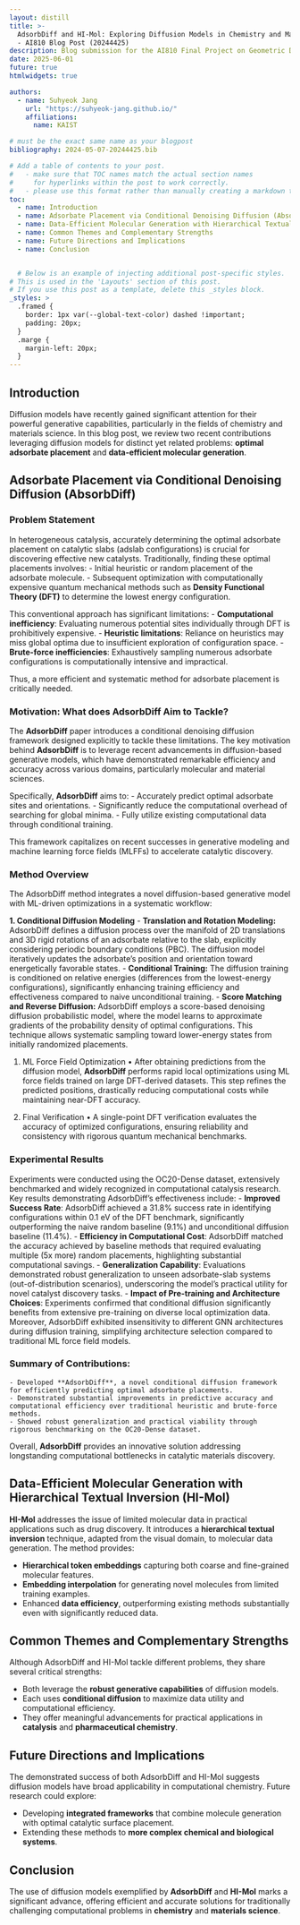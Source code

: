 ```yaml
---
layout: distill
title: >-
  AdsorbDiff and HI-Mol: Exploring Diffusion Models in Chemistry and Material Science 
  - AI810 Blog Post (20244425)
description: Blog submission for the AI810 Final Project on Geometric Deep Learning
date: 2025-06-01
future: true
htmlwidgets: true

authors:
  - name: Suhyeok Jang
    url: "https://suhyeok-jang.github.io/"
    affiliations:
      name: KAIST

# must be the exact same name as your blogpost
bibliography: 2024-05-07-20244425.bib  

# Add a table of contents to your post.
#   - make sure that TOC names match the actual section names
#     for hyperlinks within the post to work correctly. 
#   - please use this format rather than manually creating a markdown table of contents.
toc:
  - name: Introduction
  - name: Adsorbate Placement via Conditional Denoising Diffusion (AbsorbDiff)
  - name: Data-Efficient Molecular Generation with Hierarchical Textual Inversion (HI-Mol)
  - name: Common Themes and Complementary Strengths
  - name: Future Directions and Implications
  - name: Conclusion


  # Below is an example of injecting additional post-specific styles.
# This is used in the 'Layouts' section of this post.
# If you use this post as a template, delete this _styles block.
_styles: >
  .framed {
    border: 1px var(--global-text-color) dashed !important;
    padding: 20px;
  }
  .marge {
    margin-left: 20px;
  }
---
```


## Introduction

Diffusion models have recently gained significant attention for their powerful generative capabilities, particularly in the fields of chemistry and materials science. In this blog post, we review two recent contributions leveraging diffusion models for distinct yet related problems: **optimal adsorbate placement** and **data-efficient molecular generation**.

## Adsorbate Placement via Conditional Denoising Diffusion (AbsorbDiff)

### Problem Statement

In heterogeneous catalysis, accurately determining the optimal adsorbate placement on catalytic slabs (adslab configurations) is crucial for discovering effective new catalysts. Traditionally, finding these optimal placements involves:
	-	Initial heuristic or random placement of the adsorbate molecule.
	-	Subsequent optimization with computationally expensive quantum mechanical methods such as **Density Functional Theory (DFT)** to determine the lowest energy configuration.

This conventional approach has significant limitations:
	-	**Computational inefficiency**: Evaluating numerous potential sites individually through DFT is prohibitively expensive.
	-	**Heuristic limitations**: Reliance on heuristics may miss global optima due to insufficient exploration of configuration space.
	-	**Brute-force inefficiencies**: Exhaustively sampling numerous adsorbate configurations is computationally intensive and impractical.

Thus, a more efficient and systematic method for adsorbate placement is critically needed.

### Motivation: What does AdsorbDiff Aim to Tackle?

The **AdsorbDiff** paper introduces a conditional denoising diffusion framework designed explicitly to tackle these limitations. The key motivation behind **AdsorbDiff** is to leverage recent advancements in diffusion-based generative models, which have demonstrated remarkable efficiency and accuracy across various domains, particularly molecular and material sciences.

Specifically, **AdsorbDiff** aims to:
	-	Accurately predict optimal adsorbate sites and orientations.
	-	Significantly reduce the computational overhead of searching for global minima.
	-	Fully utilize existing computational data through conditional training.

This framework capitalizes on recent successes in generative modeling and machine learning force fields (MLFFs) to accelerate catalytic discovery.

### Method Overview

The AdsorbDiff method integrates a novel diffusion-based generative model with ML-driven optimizations in a systematic workflow:

**1. Conditional Diffusion Modeling**
	-	**Translation and Rotation Modeling:**
AdsorbDiff defines a diffusion process over the manifold of 2D translations and 3D rigid rotations of an adsorbate relative to the slab, explicitly considering periodic boundary conditions (PBC). The diffusion model iteratively updates the adsorbate’s position and orientation toward energetically favorable states.
	-	**Conditional Training:**
The diffusion training is conditioned on relative energies (differences from the lowest-energy configurations), significantly enhancing training efficiency and effectiveness compared to naive unconditional training.
	-	**Score Matching and Reverse Diffusion:**
AdsorbDiff employs a score-based denoising diffusion probabilistic model, where the model learns to approximate gradients of the probability density of optimal configurations. This technique allows systematic sampling toward lower-energy states from initially randomized placements.

1. ML Force Field Optimization
	•	After obtaining predictions from the diffusion model, **AdsorbDiff** performs rapid local optimizations using ML force fields trained on large DFT-derived datasets. This step refines the predicted positions, drastically reducing computational costs while maintaining near-DFT accuracy.

1. Final Verification
	•	A single-point DFT verification evaluates the accuracy of optimized configurations, ensuring reliability and consistency with rigorous quantum mechanical benchmarks.

<!-- Figure: Detailed workflow of AdsorbDiff highlighting the conditional diffusion modeling and subsequent ML force field optimization steps. -->

### Experimental Results

Experiments were conducted using the OC20-Dense dataset, extensively benchmarked and widely recognized in computational catalysis research. Key results demonstrating AdsorbDiff’s effectiveness include:
	-	**Improved Success Rate**:
AdsorbDiff achieved a 31.8% success rate in identifying configurations within 0.1 eV of the DFT benchmark, significantly outperforming the naive random baseline (9.1%) and unconditional diffusion baseline (11.4%).
	-	**Efficiency in Computational Cost**:
AdsorbDiff matched the accuracy achieved by baseline methods that required evaluating multiple (5x more) random placements, highlighting substantial computational savings.
	-	**Generalization Capability**:
Evaluations demonstrated robust generalization to unseen adsorbate-slab systems (out-of-distribution scenarios), underscoring the model’s practical utility for novel catalyst discovery tasks.
	-	**Impact of Pre-training and Architecture Choices**:
Experiments confirmed that conditional diffusion significantly benefits from extensive pre-training on diverse local optimization data. Moreover, AdsorbDiff exhibited insensitivity to different GNN architectures during diffusion training, simplifying architecture selection compared to traditional ML force field models.

<!-- Figure: AdsorbDiff vs. baseline methods in terms of DFT success rates and computational efficiency. -->

### Summary of Contributions:

	- Developed **AdsorbDiff**, a novel conditional diffusion framework for efficiently predicting optimal adsorbate placements.
	- Demonstrated substantial improvements in predictive accuracy and computational efficiency over traditional heuristic and brute-force methods.
	- Showed robust generalization and practical viability through rigorous benchmarking on the OC20-Dense dataset.

Overall, **AdsorbDiff** provides an innovative solution addressing longstanding computational bottlenecks in catalytic materials discovery.

## Data-Efficient Molecular Generation with Hierarchical Textual Inversion (HI-Mol)


**HI-Mol** addresses the issue of limited molecular data in practical applications such as drug discovery. It introduces a **hierarchical textual inversion** technique, adapted from the visual domain, to molecular data generation. The method provides:

- **Hierarchical token embeddings** capturing both coarse and fine-grained molecular features.
- **Embedding interpolation** for generating novel molecules from limited training examples.
- Enhanced **data efficiency**, outperforming existing methods substantially even with significantly reduced data.


## Common Themes and Complementary Strengths

Although AdsorbDiff and HI-Mol tackle different problems, they share several critical strengths:

- Both leverage the **robust generative capabilities** of diffusion models.
- Each uses **conditional diffusion** to maximize data utility and computational efficiency.
- They offer meaningful advancements for practical applications in **catalysis** and **pharmaceutical chemistry**.

## Future Directions and Implications

The demonstrated success of both AdsorbDiff and HI-Mol suggests diffusion models have broad applicability in computational chemistry. Future research could explore:

- Developing **integrated frameworks** that combine molecule generation with optimal catalytic surface placement.
- Extending these methods to **more complex chemical and biological systems**.

## Conclusion

The use of diffusion models exemplified by **AdsorbDiff** and **HI-Mol** marks a significant advance, offering efficient and accurate solutions for traditionally challenging computational problems in **chemistry** and **materials science**.
